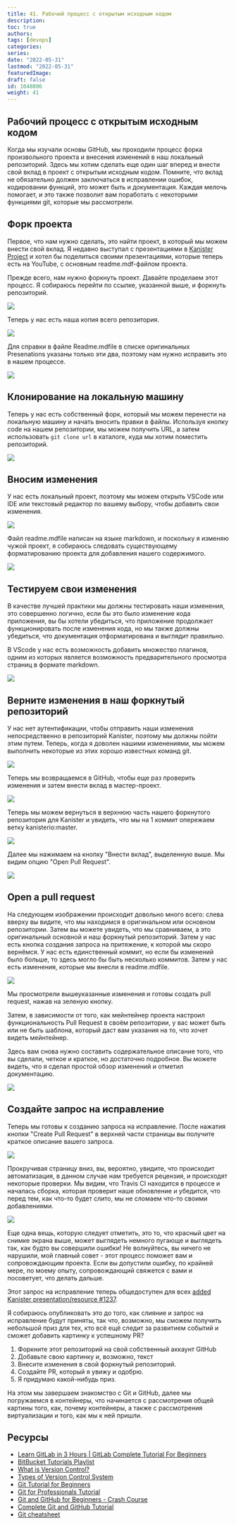 ```yaml
---
title: 41. Рабочий процесс с открытым исходным кодом
description: 
toc: true
authors:
tags: [devops]
categories:
series: 
date: "2022-05-31"
lastmod: "2022-05-31"
featuredImage:
draft: false
id: 1048806
weight: 41
---
```

## Рабочий процесс с открытым исходным кодом 
    
Когда мы изучали основы GitHub, мы проходили процесс форка произвольного проекта и внесения изменений в наш локальный репозиторий. Здесь мы хотим сделать еще один шаг вперед и внести свой вклад в проект с открытым исходным кодом. Помните, что вклад не обязательно должен заключаться в исправлении ошибок, кодировании функций, это может быть и документация. Каждая мелочь помогает, и это также позволит вам поработать с некоторыми функциями git, которые мы рассмотрели. 
## Форк проекта 

Первое, что нам нужно сделать, это найти проект, в который мы можем внести свой вклад. Я недавно выступал с презентациями в [Kanister Project](https://github.com/kanisterio/kanister) и хотел бы поделиться своими презентациями, которые теперь есть на YouTube, с основным readme.mdf-файлом проекта. 

Прежде всего, нам нужно форкнуть проект. Давайте проделаем этот процесс. Я собираюсь перейти по ссылке, указанной выше, и форкнуть репозиторий. 

![](../images/Day41_Git1.png?v1)

Теперь у нас есть наша копия всего репозитория. 

![](../images/Day41_Git2.png?v1)

Для справки в файле Readme.mdfile в списке оригинальных Presenations указаны только эти два, поэтому нам нужно исправить это в нашем процессе. 

![](../images/Day41_Git3.png?v1)

## Клонирование на локальную машину 

Теперь у нас есть собственный форк, который мы можем перенести на локальную машину и начать вносить правки в файлы. Используя кнопку code на нашем репозитории, мы можем получить URL, а затем использовать `git clone url` в каталоге, куда мы хотим поместить репозиторий. 

![](../images/Day41_Git4.png?v1)

## Вносим изменения 

У нас есть локальный проект, поэтому мы можем открыть VSCode или IDE или текстовый редактор по вашему выбору, чтобы добавить свои изменения. 

![](../images/Day41_Git5.png?v1)

Файл readme.mdfile написан на языке markdown, и поскольку я изменяю чужой проект, я собираюсь следовать существующему форматированию проекта для добавления нашего содержимого. 

![](../images/Day41_Git6.png?v1)

## Тестируем свои изменения

В качестве лучшей практики мы должны тестировать наши изменения, это совершенно логично, если бы это было изменение кода приложения, вы бы хотели убедиться, что приложение продолжает функционировать после изменения кода, но мы также должны убедиться, что документация отформатирована и выглядит правильно. 

В VScode у нас есть возможность добавить множество плагинов, одним из которых является возможность предварительного просмотра страниц в формате markdown. 

![](../images/Day41_Git7.png?v1)

## Верните изменения в наш форкнутый репозиторий

У нас нет аутентификации, чтобы отправить наши изменения непосредственно в репозиторий Kanister, поэтому мы должны пойти этим путем. Теперь, когда я доволен нашими изменениями, мы можем выполнить некоторые из этих хорошо известных команд git.

![](../images/Day41_Git8.png?v1)

Теперь мы возвращаемся в GitHub, чтобы еще раз проверить изменения и затем внести вклад в мастер-проект. 

![](../images/Day41_Git9.png?v1)

Теперь мы можем вернуться в верхнюю часть нашего форкнутого репозитория для Kanister и увидеть, что мы на 1 коммит опережаем ветку kanisterio:master. 

![](../images/Day41_Git10.png?v1)

Далее мы нажимаем на кнопку "Внести вклад", выделенную выше. Мы видим опцию "Open Pull Request".

![](../images/Day41_Git11.png?v1)

## Open a pull request 

На следующем изображении происходит довольно много всего: слева вверху вы видите, что мы находимся в оригинальном или основном репозитории. Затем вы можете увидеть, что мы сравниваем, а это оригинальный основной и наш форкнутый репозиторий. Затем у нас есть кнопка создания запроса на притяжение, к которой мы скоро вернёмся. У нас есть единственный коммит, но если бы изменений было больше, то здесь могло бы быть несколько коммитов. Затем у нас есть изменения, которые мы внесли в readme.mdfile. 

![](../images/Day41_Git12.png?v1)

Мы просмотрели вышеуказанные изменения и готовы создать pull request, нажав на зеленую кнопку. 

Затем, в зависимости от того, как мейнтейнер проекта настроил функциональность Pull Request в своём репозитории, у вас может быть или не быть шаблона, который даст вам указания на то, что хочет видеть мейнтейнер. 

Здесь вам снова нужно составить содержательное описание того, что вы сделали, четкое и краткое, но достаточно подробное. Вы можете видеть, что я сделал простой обзор изменений и отметил документацию. 

![](../images/Day41_Git13.png?v1)

## Создайте запрос на исправление

Теперь мы готовы к созданию запроса на исправление. После нажатия кнопки "Create Pull Request" в верхней части страницы вы получите краткое описание вашего запроса. 

![](../images/Day41_Git14.png?v1)

Прокручивая страницу вниз, вы, вероятно, увидите, что происходит автоматизация, в данном случае нам требуется рецензия, и происходят некоторые проверки. Мы видим, что Travis CI находится в процессе и началась сборка, которая проверит наше обновление и убедится, что перед тем, как что-то будет слито, мы не сломаем что-то своими добавлениями. 

![](../images/Day41_Git15.png?v1)

Еще одна вещь, которую следует отметить, это то, что красный цвет на снимке экрана выше, может выглядеть немного пугающе и выглядеть так, как будто вы совершили ошибки! Не волнуйтесь, вы ничего не нарушили, мой главный совет - этот процесс поможет вам и сопровождающим проекта. Если вы допустили ошибку, по крайней мере, по моему опыту, сопровождающий свяжется с вами и посоветует, что делать дальше. 

Этот запрос на исправление теперь общедоступен для всех [added Kanister presentation/resource #1237](https://github.com/kanisterio/kanister/pull/1237).

Я собираюсь опубликовать это до того, как слияние и запрос на исправление будут приняты, так что, возможно, мы сможем получить небольшой приз для тех, кто всё ещё следит за развитием событий и сможет добавить картинку к успешному PR? 

1. Форкните этот репозиторий на свой собственный аккаунт GitHub 
2. Добавьте свою картинку и, возможно, текст 
3. Внесите изменения в свой форкнутый репозиторий. 
4. Создайте PR, который я увижу и одобрю. 
5. Я придумаю какой-нибудь приз. 

На этом мы завершаем знакомство с Git и GitHub, далее мы погружаемся в контейнеры, что начинается с рассмотрения общей картины того, как, почему контейнеры, а также с рассмотрения виртуализации и того, как мы к ней пришли. 

## Ресурсы 

- [Learn GitLab in 3 Hours | GitLab Complete Tutorial For Beginners](https://www.youtube.com/watch?v=8aV5AxJrHDg)
- [BitBucket Tutorials Playlist](https://www.youtube.com/watch?v=OMLh-5O6Ub8&list=PLaD4FvsFdarSyyGl3ooAm-ZyAllgw_AM5)
- [What is Version Control?](https://www.youtube.com/watch?v=Yc8sCSeMhi4)
- [Types of Version Control System](https://www.youtube.com/watch?v=kr62e_n6QuQ)
- [Git Tutorial for Beginners](https://www.youtube.com/watch?v=8JJ101D3knE&t=52s) 
- [Git for Professionals Tutorial](https://www.youtube.com/watch?v=Uszj_k0DGsg) 
- [Git and GitHub for Beginners - Crash Course](https://www.youtube.com/watch?v=RGOj5yH7evk&t=8s) 
- [Complete Git and GitHub Tutorial](https://www.youtube.com/watch?v=apGV9Kg7ics)
- [Git cheatsheet](https://www.atlassian.com/git/tutorials/atlassian-git-cheatsheet)
